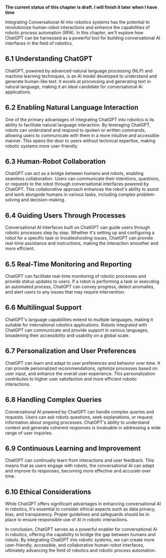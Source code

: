 **The current status of this chapter is draft. I will finish it later when I have time**

Integrating Conversational AI into robotics systems has the potential to revolutionize human-robot interactions and enhance the capabilities of robotic process automation (RPA). In this chapter, we'll explore how ChatGPT can be harnessed as a powerful tool for building conversational AI interfaces in the field of robotics.

6.1 Understanding ChatGPT
-------------------------

ChatGPT, powered by advanced natural language processing (NLP) and machine learning techniques, is an AI model developed to understand and generate human-like text. It excels at processing and generating text in natural language, making it an ideal candidate for conversational AI applications.

6.2 Enabling Natural Language Interaction
-----------------------------------------

One of the primary advantages of integrating ChatGPT into robotics is its ability to facilitate natural language interaction. By leveraging ChatGPT, robots can understand and respond to spoken or written commands, allowing users to communicate with them in a more intuitive and accessible manner. This opens the door to users without technical expertise, making robotic systems more user-friendly.

6.3 Human-Robot Collaboration
-----------------------------

ChatGPT can act as a bridge between humans and robots, enabling seamless collaboration. Users can communicate their intentions, questions, or requests to the robot through conversational interfaces powered by ChatGPT. This collaborative approach enhances the robot's ability to assist and work alongside humans in various tasks, including complex problem-solving and decision-making.

6.4 Guiding Users Through Processes
-----------------------------------

Conversational AI interfaces built on ChatGPT can guide users through robotic processes step by step. Whether it's setting up and configuring a robot for a specific task or troubleshooting issues, ChatGPT can provide real-time assistance and instructions, making the interaction smoother and more efficient.

6.5 Real-Time Monitoring and Reporting
--------------------------------------

ChatGPT can facilitate real-time monitoring of robotic processes and provide status updates to users. If a robot is performing a task or executing an automated process, ChatGPT can convey progress, detect anomalies, and alert users to any issues that may require intervention.

6.6 Multilingual Support
------------------------

ChatGPT's language capabilities extend to multiple languages, making it suitable for international robotics applications. Robots integrated with ChatGPT can communicate and provide support in various languages, broadening their accessibility and usability on a global scale.

6.7 Personalization and User Preferences
----------------------------------------

ChatGPT can learn and adapt to user preferences and behavior over time. It can provide personalized recommendations, optimize processes based on user input, and enhance the overall user experience. This personalization contributes to higher user satisfaction and more efficient robotic interactions.

6.8 Handling Complex Queries
----------------------------

Conversational AI powered by ChatGPT can handle complex queries and requests. Users can ask robots questions, seek explanations, or request information about ongoing processes. ChatGPT's ability to understand context and generate coherent responses is invaluable in addressing a wide range of user inquiries.

6.9 Continuous Learning and Improvement
---------------------------------------

ChatGPT can continually learn from interactions and user feedback. This means that as users engage with robots, the conversational AI can adapt and improve its responses, becoming more effective and accurate over time.

6.10 Ethical Considerations
---------------------------

While ChatGPT offers significant advantages in enhancing conversational AI in robotics, it's essential to consider ethical aspects such as data privacy, bias, and transparency. Proper guidelines and safeguards should be in place to ensure responsible use of AI in robotic interactions.

In conclusion, ChatGPT serves as a powerful enabler for conversational AI in robotics, offering the capability to bridge the gap between humans and robots. By integrating ChatGPT into robotic systems, we can create more user-friendly, accessible, and collaborative human-robot interfaces, ultimately advancing the field of robotics and robotic process automation.

